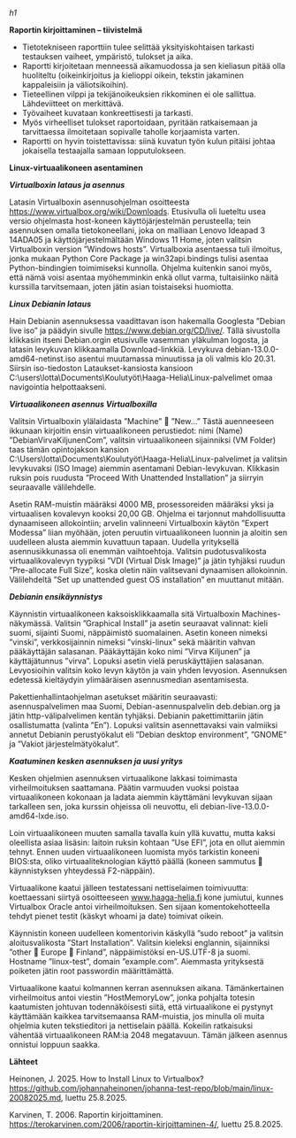 *h1*

**Raportin kirjoittaminen – tiivistelmä**
-	Tietotekniseen raporttiin tulee selittää yksityiskohtaisen tarkasti testauksen vaiheet, ympäristö, tulokset ja aika.
-	Raportti kirjoitetaan menneessä aikamuodossa ja sen kieliasun pitää olla huoliteltu (oikeinkirjoitus ja kielioppi oikein, tekstin jakaminen kappaleisiin ja väliotsikoihin).
-	Tieteellinen vilppi ja tekijänoikeuksien rikkominen ei ole sallittua. Lähdeviitteet on merkittävä.
-	Työvaiheet kuvataan konkreettisesti ja tarkasti.
-	Myös virheelliset tulokset raportoidaan, pyritään ratkaisemaan ja tarvittaessa ilmoitetaan sopivalle taholle korjaamista varten.
-	Raportti on hyvin toistettavissa: siinä kuvatun työn kulun pitäisi johtaa jokaisella testaajalla samaan lopputulokseen.
  
**Linux-virtuaalikoneen asentaminen**
 	
***Virtualboxin lataus ja asennus***

Latasin Virtualboxin asennusohjelman osoitteesta https://www.virtualbox.org/wiki/Downloads. Etusivulla oli lueteltu usea versio ohjelmasta host-koneen käyttöjärjestelmän perusteella; tein asennuksen omalla tietokoneellani, joka on malliaan Lenovo Ideapad 3 14ADA05 ja käyttöjärjestelmältään Windows 11 Home, joten valitsin Virtualboxin version ”Windows hosts”.
Virtualboxia asentaessa tuli ilmoitus, jonka mukaan Python Core Package ja win32api.bindings tulisi asentaa Python-bindingien toimimiseksi kunnolla. Ohjelma kuitenkin sanoi myös, että nämä voisi asentaa myöhemminkin enkä ollut varma, tultaisiinko näitä kurssilla tarvitsemaan, joten jätin asian toistaiseksi huomiotta.

***Linux Debianin lataus***

Hain Debianin asennuksessa vaadittavan ison hakemalla Googlesta ”Debian live iso” ja päädyin sivulle https://www.debian.org/CD/live/. Tällä sivustolla klikkasin itseni Debian.orgin etusivulle vasemman yläkulman logosta, ja latasin levykuvan klikkaamalla Download-linkkiä. Levykuva debian-13.0.0-amd64-netinst.iso asentui muutamassa minuutissa ja oli valmis klo 20.31. Siirsin iso-tiedoston Lataukset-kansiosta kansioon C:\users\lotta\Documents\Koulutyöt\Haaga-Helia\Linux-palvelimet omaa navigointia helpottaakseni.

***Virtuaalikoneen asennus Virtualboxilla***

Valitsin Virtualboxin ylälaidasta ”Machine”  ”New…” Tästä auenneeseen ikkunaan kirjoitin ensin virtuaalikoneen perustiedot: nimi (Name) ”DebianVirvaKiljunenCom”, valitsin virtuaalikoneen sijainniksi (VM Folder) taas tämän opintojakson kansion C:\Users\lotta\Documents\Koulutyöt\Haaga-Helia\Linux-palvelimet ja valitsin levykuvaksi (ISO Image) aiemmin asentamani Debian-levykuvan. Klikkasin ruksin pois ruudusta ”Proceed With Unattended Installation” ja siirryin seuraavalle välilehdelle.

Asetin RAM-muistin määräksi 4000 MB, prosessoreiden määräksi yksi ja virtuaalisen kovalevyn kooksi 20,00 GB. Ohjelma ei tarjonnut mahdollisuutta dynaamiseen allokointiin; arvelin valinneeni Virtualboxin käytön ”Expert Modessa” liian myöhään, joten peruutin virtuaalikoneen luonnin ja aloitin sen uudelleen alusta aiemmin kuvattuun tapaan. Uudella yrityksellä asennusikkunassa oli enemmän vaihtoehtoja. Valitsin pudotusvalikosta virtuaalikovalevyn tyypiksi ”VDI (Virtual Disk Image)” ja jätin tyhjäksi ruudun ”Pre-allocate Full Size”, koska oletin näin valitsevani dynaamisen allokoinnin. Välilehdeltä ”Set up unattended guest OS installation” en muuttanut mitään.

***Debianin ensikäynnistys***

Käynnistin virtuaalikoneen kaksoisklikkaamalla sitä Virtualboxin Machines-näkymässä. Valitsin ”Graphical Install” ja asetin seuraavat valinnat: kieli suomi, sijainti Suomi, näppäimistö suomalainen. Asetin koneen nimeksi ”vinski”, verkkosijainnin nimeksi ”vinski-linux” sekä määritin vahvan pääkäyttäjän salasanan. Pääkäyttäjän koko nimi ”Virva Kiljunen” ja käyttäjätunnus ”virva”. Lopuksi asetin vielä peruskäyttäjien salasanan.
Levyosioihin valitsin koko levyn käytön ja vain yhden levyosion. Asennuksen edetessä kieltäydyin ylimääräisen asennusmedian asentamisesta.

Pakettienhallintaohjelman asetukset määritin seuraavasti: asennuspalvelimen maa Suomi, Debian-asennuspalvelin deb.debian.org ja jätin http-välipalvelimen kentän tyhjäksi. Debianin pakettimittariin jätin osallistumatta (valinta ”En”). Lopuksi valitsin asennettavaksi vain valmiiksi annetut Debianin perustyökalut eli ”Debian desktop environment”, ”GNOME” ja ”Vakiot järjestelmätyökalut”.

***Kaatuminen kesken asennuksen ja uusi yritys***

Kesken ohjelmien asennuksen virtuaalikone lakkasi toimimasta virheilmoituksen saattamana. Päätin varmuuden vuoksi poistaa virtuaalikoneen kokonaan ja ladata aiemmin käyttämäni levykuvan sijaan tarkalleen sen, joka kurssin ohjeissa oli neuvottu, eli debian-live-13.0.0-amd64-lxde.iso.

Loin virtuaalikoneen muuten samalla tavalla kuin yllä kuvattu, mutta kaksi oleellista asiaa lisäsin: laitoin ruksin kohtaan ”Use EFI”, jota en ollut aiemmin tehnyt. Ennen uuden virtuaalikoneen luomista myös tarkistin koneeni BIOS:sta, oliko virtuaaliteknologian käyttö päällä (koneen sammutus  käynnistyksen yhteydessä F2-näppäin).

Virtuaalikone kaatui jälleen testatessani nettiselaimen toimivuutta: koettaessani siirtyä osoitteeseen www.haaga-helia.fi kone jumiutui, kunnes Virtualbox Oracle antoi virheilmoituksen. Sen sijaan komentokehotteella tehdyt pienet testit (käskyt whoami ja date) toimivat oikein.

Käynnistin koneen uudelleen komentorivin käskyllä ”sudo reboot” ja valitsin aloitusvalikosta ”Start Installation”. Valitsin kieleksi englannin, sijainniksi ”other  Europe  Finland”, näppäimistöksi en-US.UTF-8 ja suomi. Hostname ”linux-test”, domain ”example.com”. Aiemmasta yrityksestä poiketen jätin root passwordin määrittämättä.

Virtuaalikone kaatui kolmannen kerran asennuksen aikana. Tämänkertainen virheilmoitus antoi viestin ”HostMemoryLow”, jonka pohjalta totesin kaatumisten johtuvan todennäköisesti siitä, että virtuaalikone ei pystynyt käyttämään kaikkea tarvitsemaansa RAM-muistia, jos minulla oli muita ohjelmia kuten tekstieditori ja nettiselain päällä. Kokeilin ratkaisuksi vähentää virtuaalikoneen RAM:ia 2048 megatavuun. Tämän jälkeen asennus onnistui loppuun saakka.

 **Lähteet**
 
Heinonen, J. 2025. How to Install Linux to Virtualbox? https://github.com/johannaheinonen/johanna-test-repo/blob/main/linux-20082025.md, luettu 25.8.2025.

Karvinen, T. 2006. Raportin kirjoittaminen. https://terokarvinen.com/2006/raportin-kirjoittaminen-4/, luettu 25.8.2025.
